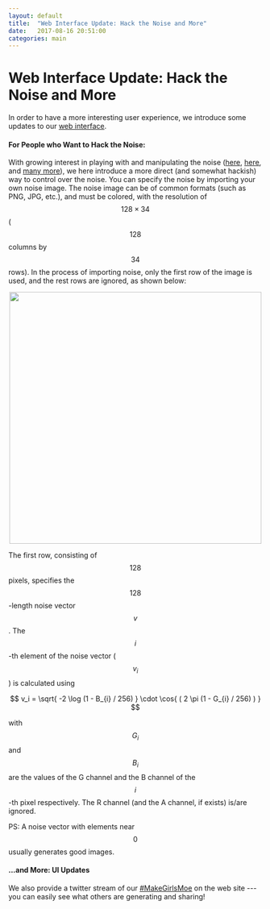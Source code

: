 ```yaml
---
layout: default
title:  "Web Interface Update: Hack the Noise and More"
date:   2017-08-16 20:51:00
categories: main
---
```


# Web Interface Update: Hack the Noise and More

In order to have a more interesting user experience, we introduce some updates to our [web interface](http://make.girls.moe).


#### For People who Want to Hack the Noise:

With growing interest in playing with and manipulating the noise
([here](http://kaibutugirl.hatenablog.jp/entry/2017/08/16/012434), [here](https://twitter.com/prateamsy/status/897819679439241216),
and [many more](https://twitter.com/hashtag/MakeGirlsMoe)),
we here introduce a more direct (and somewhat hackish) way to control over the noise. You can specify the noise by importing your own noise image. The noise image can be of common formats (such as PNG, JPG, etc.), and must be colored, with the resolution of $$128 \times 34$$ ($$128$$ columns by $$34$$ rows). In the process of importing noise, only the first row of the image is used, and the rest rows are ignored, as shown below:

<center><img src="{{ site.url }}/assets/news-img/noise-explain.png" align="middle" width="500"></center>

The first row, consisting of $$128$$ pixels, specifies the $$128$$-length noise vector $$v$$. The $$ i $$-th element of the noise vector ($$ v_i $$) is calculated using

$$  v_i = \sqrt{ -2  \log (1 - B_{i} / 256) } \cdot \cos{ ( 2 \pi (1 - G_{i} / 256) ) }  $$

with $$ G_{i} $$ and $$ B_{i} $$ are the values of the G channel and the B channel of the $$ i $$-th pixel respectively. The R channel (and the A channel, if exists) is/are ignored.

PS: A noise vector with elements near $$0$$ usually generates good images.

#### ...and More: UI Updates

We also provide a twitter stream of our [#MakeGirlsMoe](https://twitter.com/hashtag/MakeGirlsMoe) on the web site --- you can easily see what others are generating and sharing!
